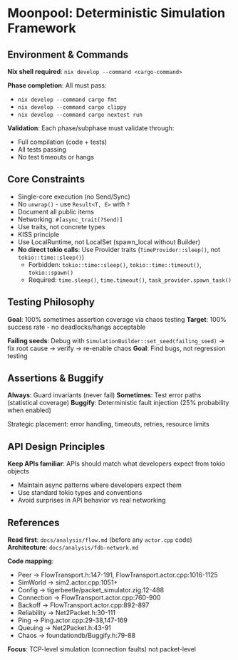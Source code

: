# Moonpool: Deterministic Simulation Framework

## Environment & Commands
**Nix shell required**: `nix develop --command <cargo-command>`

**Phase completion**: All must pass:
- `nix develop --command cargo fmt`
- `nix develop --command cargo clippy`
- `nix develop --command cargo nextest run`

**Validation**: Each phase/subphase must validate through:
- Full compilation (code + tests)
- All tests passing
- No test timeouts or hangs

## Core Constraints
- Single-core execution (no Send/Sync)
- No `unwrap()` - use `Result<T, E>` with `?`
- Document all public items
- Networking: `#[async_trait(?Send)]`
- Use traits, not concrete types
- KISS principle
- Use LocalRuntime, not LocalSet (spawn_local without Builder)
- **No direct tokio calls**: Use Provider traits (`TimeProvider::sleep()`, not `tokio::time::sleep()`)
  - Forbidden: `tokio::time::sleep()`, `tokio::time::timeout()`, `tokio::spawn()`
  - Required: `time.sleep()`, `time.timeout()`, `task_provider.spawn_task()`

## Testing Philosophy
**Goal**: 100% sometimes assertion coverage via chaos testing
**Target**: 100% success rate - no deadlocks/hangs acceptable

**Failing seeds**: Debug with `SimulationBuilder::set_seed(failing_seed)` → fix root cause → verify → re-enable chaos
**Goal**: Find bugs, not regression testing

## Assertions & Buggify
**Always**: Guard invariants (never fail)
**Sometimes**: Test error paths (statistical coverage)
**Buggify**: Deterministic fault injection (25% probability when enabled)

Strategic placement: error handling, timeouts, retries, resource limits

## API Design Principles
**Keep APIs familiar**: APIs should match what developers expect from tokio objects
- Maintain async patterns where developers expect them
- Use standard tokio types and conventions
- Avoid surprises in API behavior vs real networking

## References
**Read first**: `docs/analysis/flow.md` (before any `actor.cpp` code)
**Architecture**: `docs/analysis/fdb-network.md`

**Code mapping**:
- Peer → FlowTransport.h:147-191, FlowTransport.actor.cpp:1016-1125
- SimWorld → sim2.actor.cpp:1051+
- Config → tigerbeetle/packet_simulator.zig:12-488
- Connection → FlowTransport.actor.cpp:760-900
- Backoff → FlowTransport.actor.cpp:892-897
- Reliability → Net2Packet.h:30-111
- Ping → Ping.actor.cpp:29-38,147-169
- Queuing → Net2Packet.h:43-91
- Chaos → foundationdb/Buggify.h:79-88

**Focus**: TCP-level simulation (connection faults) not packet-level
